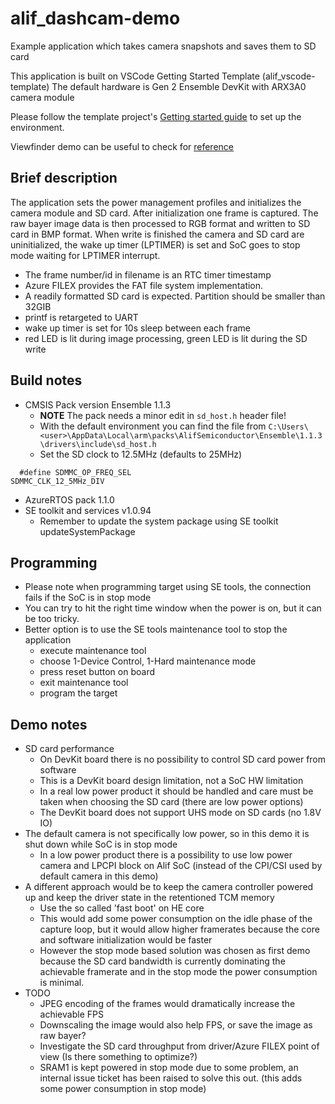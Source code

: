# alif_dashcam-demo
Example application which takes camera snapshots and saves them to SD card

This application is built on VSCode Getting Started Template (alif_vscode-template)
The default hardware is Gen 2 Ensemble DevKit with ARX3A0 camera module

Please follow the template project's [Getting started guide](https://github.com/alifsemi/alif_vscode-template/blob/main/doc/getting_started.md) to set up the environment.

Viewfinder demo can be useful to check for [reference](https://github.com/alifsemi/alif_M55-viewfinder)

## Brief description
The application sets the power management profiles and initializes the camera module and SD card.
After initialization one frame is captured. The raw bayer image data is then processed to RGB format and written to SD card in BMP format.
When write is finished the camera and SD card are uninitialized, the wake up timer (LPTIMER) is set and SoC goes to stop mode waiting for LPTIMER interrupt.
- The frame number/id in filename is an RTC timer timestamp
- Azure FILEX provides the FAT file system implementation.
- A readily formatted SD card is expected. Partition should be smaller than 32GIB
- printf is retargeted to UART
- wake up timer is set for 10s sleep between each frame
- red LED is lit during image processing, green LED is lit during the SD write

## Build notes
- CMSIS Pack version Ensemble 1.1.3
  - **NOTE** The pack needs a minor edit in `sd_host.h` header file!
  - With the default environment you can find the file from `C:\Users\<user>\AppData\Local\arm\packs\AlifSemiconductor\Ensemble\1.1.3\drivers\include\sd_host.h`
  - Set the SD clock to 12.5MHz (defaults to 25MHz)
```
  #define SDMMC_OP_FREQ_SEL                       SDMMC_CLK_12_5MHz_DIV
```
- AzureRTOS pack 1.1.0
- SE toolkit and services v1.0.94
  - Remember to update the system package using SE toolkit updateSystemPackage

## Programming
- Please note when programming target using SE tools, the connection fails if the SoC is in stop mode
- You can try to hit the right time window when the power is on, but it can be too tricky.
- Better option is to use the SE tools maintenance tool to stop the application
  - execute maintenance tool
  - choose 1-Device Control, 1-Hard maintenance mode
  - press reset button on board
  - exit maintenance tool
  - program the target

## Demo notes
- SD card performance
    - On DevKit board there is no possibility to control SD card power from software
    - This is a DevKit board design limitation, not a SoC HW limitation
    - In a real low power product it should be handled and care must be taken when choosing the SD card (there are low power options)
    - The DevKit board does not support UHS mode on SD cards (no 1.8V IO)
- The default camera is not specifically low power, so in this demo it is shut down while SoC is in stop mode
    - In a low power product there is a possibility to use low power camera and LPCPI block on Alif SoC (instead of the CPI/CSI used by default camera in this demo)     
- A different approach would be to keep the camera controller powered up and keep the driver state in the retentioned TCM memory
    - Use the so called 'fast boot' on HE core
    - This would add some power consumption on the idle phase of the capture loop, but it would allow higher framerates because the core and software initialization would be faster
    - However the stop mode based solution was chosen as first demo because the SD card bandwidth is currently dominating the achievable framerate and in the stop mode the power consumption is minimal.
- TODO
    - JPEG encoding of the frames would dramatically increase the achievable FPS
    - Downscaling the image would also help FPS, or save the image as raw bayer?
    - Investigate the SD card throughput from driver/Azure FILEX point of view (Is there something to optimize?)
    - SRAM1 is kept powered in stop mode due to some problem, an internal issue ticket has been raised to solve this out. (this adds some power consumption in stop mode)
